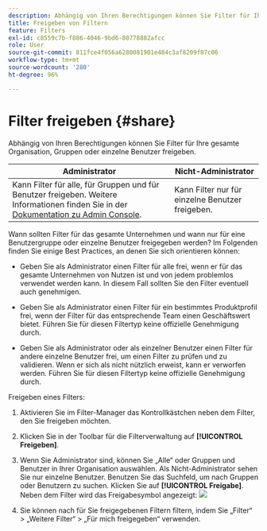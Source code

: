 ```yaml
---
description: Abhängig von Ihren Berechtigungen können Sie Filter für Ihre gesamte Organisation, Gruppen oder einzelne Benutzer freigeben.
title: Freigeben von Filtern
feature: Filters
exl-id: c8559c7b-f886-4046-9bd6-80778882afcc
role: User
source-git-commit: 811fce4f056a6280081901e484c3af8209f87c06
workflow-type: tm+mt
source-wordcount: '280'
ht-degree: 96%

---
```


# Filter freigeben {#share}

Abhängig von Ihren Berechtigungen können Sie Filter für Ihre gesamte Organisation, Gruppen oder einzelne Benutzer freigeben.

| Administrator | Nicht-Administrator |
|---|---|
| Kann Filter für alle, für Gruppen und für Benutzer freigeben. Weitere Informationen finden Sie in der [Dokumentation zu Admin Console](https://helpx.adobe.com/de/enterprise/using/manage-products-and-profiles.html). | Kann Filter nur für einzelne Benutzer freigeben. |

Wann sollten Filter für das gesamte Unternehmen und wann nur für eine Benutzergruppe oder einzelne Benutzer freigegeben werden? Im Folgenden finden Sie einige Best Practices, an denen Sie sich orientieren können:

* Geben Sie als Administrator einen Filter für alle frei, wenn er für das gesamte Unternehmen von Nutzen ist und von jedem problemlos verwendet werden kann. In diesem Fall sollten Sie den Filter eventuell auch genehmigen.

* Geben Sie als Administrator einen Filter für ein bestimmtes Produktprofil frei, wenn der Filter für das entsprechende Team einen Geschäftswert bietet. Führen Sie für diesen Filtertyp keine offizielle Genehmigung durch.

* Geben Sie als Administrator oder als einzelner Benutzer einen Filter für andere einzelne Benutzer frei, um einen Filter zu prüfen und zu validieren. Wenn er sich als nicht nützlich erweist, kann er verworfen werden. Führen Sie für diesen Filtertyp keine offizielle Genehmigung durch.

Freigeben eines Filters:

1. Aktivieren Sie im Filter-Manager das Kontrollkästchen neben dem Filter, den Sie freigeben möchten.

1. Klicken Sie in der Toolbar für die Filterverwaltung auf **[!UICONTROL Freigeben]**.

1. Wenn Sie Administrator sind, können Sie „Alle“ oder Gruppen und Benutzer in Ihrer Organisation auswählen. Als Nicht-Administrator sehen Sie nur einzelne Benutzer. Benutzen Sie das Suchfeld, um nach Gruppen oder Benutzern zu suchen. Klicken Sie auf **[!UICONTROL Freigabe]**. Neben dem Filter wird das Freigabesymbol angezeigt: ![](https://spectrum.adobe.com/static/icons/workflow_18/Smock_Share_18_N.svg)

1. Sie können nach für Sie freigegebenen Filtern filtern, indem Sie „Filter“ > „Weitere Filter“ > „Für mich freigegeben“ verwenden.
